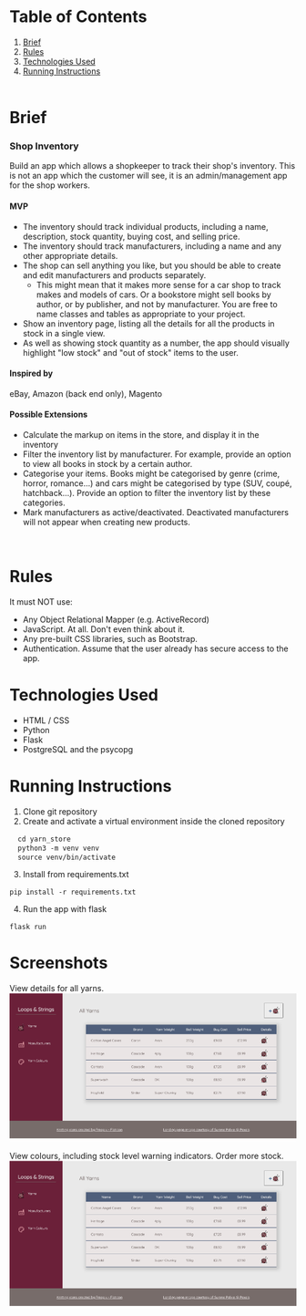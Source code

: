 # Table of Contents

1. [Brief](#brief)
2. [Rules](#rules)
3. [Technologies Used](#technologies-used)
4. [Running Instructions](#running-instructions)
   <br>
   <br>

# Brief

### Shop Inventory

Build an app which allows a shopkeeper to track their shop's inventory. This is not an app which the customer will see, it is an admin/management app for the shop workers.

#### MVP

- The inventory should track individual products, including a name, description, stock quantity, buying cost, and selling price.
- The inventory should track manufacturers, including a name and any other appropriate details.
- The shop can sell anything you like, but you should be able to create and edit manufacturers and products separately.
  - This might mean that it makes more sense for a car shop to track makes and models of cars. Or a bookstore might sell books by author, or by publisher, and not by manufacturer. You are free to name classes and tables as appropriate to your project.
- Show an inventory page, listing all the details for all the products in stock in a single view.
- As well as showing stock quantity as a number, the app should visually highlight "low stock" and "out of stock" items to the user.

#### Inspired by

eBay, Amazon (back end only), Magento

#### Possible Extensions

- Calculate the markup on items in the store, and display it in the inventory
- Filter the inventory list by manufacturer. For example, provide an option to view all books in stock by a certain author.
- Categorise your items. Books might be categorised by genre (crime, horror, romance...) and cars might be categorised by type (SUV, coupé, hatchback...). Provide an option to filter the inventory list by these categories.
- Mark manufacturers as active/deactivated. Deactivated manufacturers will not appear when creating new products.

&nbsp;

# Rules

It must NOT use:

- Any Object Relational Mapper (e.g. ActiveRecord)
- JavaScript. At all. Don't even think about it.
- Any pre-built CSS libraries, such as Bootstrap.
- Authentication. Assume that the user already has secure access to the app.

# Technologies Used

- HTML / CSS
- Python
- Flask
- PostgreSQL and the psycopg

# Running Instructions

1. Clone git repository
2. Create and activate a virtual environment inside the cloned repository

```
  cd yarn_store
  python3 -m venv venv
  source venv/bin/activate
```

3. Install from requirements.txt

```
pip install -r requirements.txt
```

4. Run the app with flask

```
flask run
```

# Screenshots

View details for all yarns.
![All Yarns View](screenshots/all_yarns.png?raw=true "All Yarns")

View colours, including stock level warning indicators. Order more stock.
![All Yarns View](screenshots/all_yarns.png?raw=true "All Yarns")
